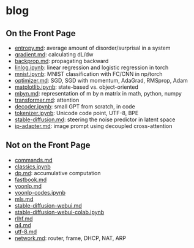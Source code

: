 # blog

## On the Front Page

- [entropy.md](https://github.com/star-bits/blog/blob/main/entropy.md): average amount of disorder/surprisal in a system
- [gradient.md](https://github.com/star-bits/blog/blob/main/gradient.md): calculating dL/dw
- [backprop.md](https://github.com/star-bits/blog/blob/main/backprop.md): propagating backward
- [linlog.ipynb](https://github.com/star-bits/blog/blob/main/linlog.ipynb): linear regression and logistic regression in torch
- [mnist.ipynb](https://github.com/star-bits/blog/blob/main/mnist.ipynb): MNIST classification with FC/CNN in np/torch
- [optimizer.md](https://github.com/star-bits/blog/blob/main/optimizer.md): SGD, SGD with momentum, AdaGrad, RMSprop, Adam
- [matplotlib.ipynb](https://github.com/star-bits/blog/blob/main/matplotlib.ipynb): state-based vs. object-oriented
- [mbyn.md](https://github.com/star-bits/blog/blob/main/mbyn.md): representation of m by n matrix in math, python, numpy
- [transformer.md](https://github.com/star-bits/blog/blob/main/transformer.md): attention
- [decoder.ipynb](https://github.com/star-bits/blog/blob/main/decoder.ipynb): small GPT from scratch, in code
- [tokenizer.ipynb](https://github.com/star-bits/blog/blob/main/tokenizer.ipynb): Unicode code point, UTF-8, BPE
- [stable-diffusion.md](https://github.com/star-bits/blog/blob/main/stable-diffusion.md): steering the noise predictor in latent space
- [ip-adapter.md](https://github.com/star-bits/blog/blob/main/ip-adapter.md): image prompt using decoupled cross-attention

## Not on the Front Page

- [commands.md](https://github.com/star-bits/blog/blob/main/commands.md)
- [classics.ipynb](https://github.com/star-bits/blog/blob/main/classics.ipynb)
- [dp.md](https://github.com/star-bits/blog/blob/main/dp.md): accumulative computation
- [fastbook.md](https://github.com/star-bits/blog/blob/main/fastbook.md)
- [yoonlp.md](https://github.com/star-bits/blog/blob/main/yoonlp.md)
- [yoonlp-codes.ipynb](https://github.com/star-bits/blog/blob/main/yoonlp-codes.ipynb)
- [mls.md](https://github.com/star-bits/blog/blob/main/mls.md)
- [stable-diffusion-webui.md](https://github.com/star-bits/blog/blob/main/stable-diffusion-webui.md)
- [stable-diffusion-webui-colab.ipynb](https://github.com/star-bits/blog/blob/main/stable-diffusion-webui-colab.ipynb)
- [rlhf.md](https://github.com/star-bits/blog/blob/main/rlhf.md)
- [q4.md](https://github.com/star-bits/blog/blob/main/q4.md)
- [utf-8.md](https://github.com/star-bits/blog/blob/main/utf-8.md)
- [network.md](https://github.com/star-bits/blog/blob/main/network.md): router, frame, DHCP, NAT, ARP
